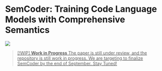 # SemCoder: Training Code Language Models with Comprehensive Semantics

<p align="left">
    <a href="https://arxiv.org/abs/2406.01006"><img src="https://img.shields.io/badge/arXiv-2406.01006-b31b1b.svg?style=for-the-badge">
</p>

> [!WIP]
> __Work in Progress__ The paper is still under review, and the repository is still work in progress. We are targeting to finalize SemCoder by the end of September. Stay Tuned!
